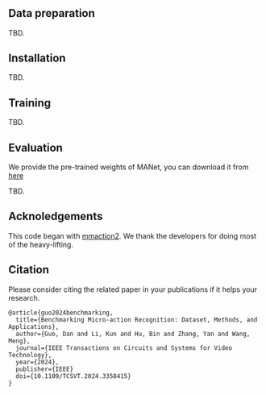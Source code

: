 #

## Data preparation
TBD.


## Installation
TBD.

## Training
TBD.

## Evaluation 
We provide the pre-trained weights of MANet, you can download it from [here](https://drive.google.com/file/d/1AUwyGPSgOD-EE7scR7skH-SMZ8kCojCs/view?usp=sharing)

TBD.


## Acknoledgements 
This code began with [mmaction2](https://github.com/open-mmlab/mmaction2). We thank the developers for doing most of the heavy-lifting. 


## Citation 
Please consider citing the related paper in your publications if it helps your research.

```
@article{guo2024benchmarking,
  title={Benchmarking Micro-action Recognition: Dataset, Methods, and Applications},
  author={Guo, Dan and Li, Kun and Hu, Bin and Zhang, Yan and Wang, Meng},
  journal={IEEE Transactions on Circuits and Systems for Video Technology},
  year={2024},
  publisher={IEEE}
  doi={10.1109/TCSVT.2024.3358415}
}
```